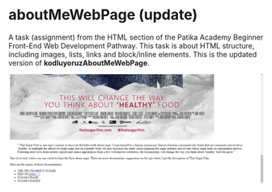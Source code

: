 # aboutMeWebPage (update)

A task (assignment) from the HTML section of the Patika Academy Beginner Front-End Web Development Pathway. This task is about HTML structure, including images, lists, links and block/inline elements. This is the updated version of <strong>kodluyoruzAboutMeWebPage</strong>.

![](screenshot.PNG)
